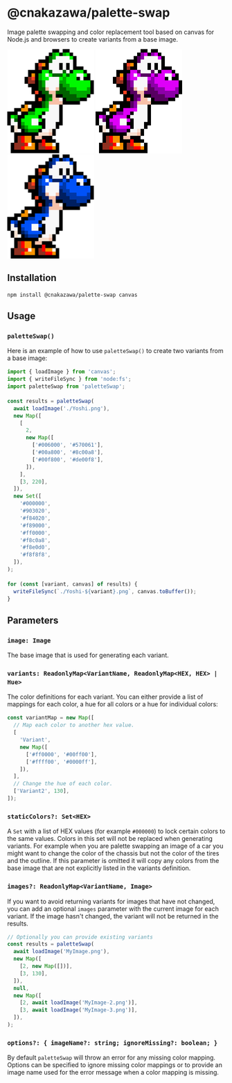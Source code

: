 # @cnakazawa/palette-swap

Image palette swapping and color replacement tool based on canvas for Node.js and browsers to create variants from a base image.

![image of a video game character](./example/Yoshi.png)
![image of a video game character](./example/Yoshi-2.png)
![image of a video game character](./example/Yoshi-3.png)

## Installation

```
npm install @cnakazawa/palette-swap canvas
```

## Usage

### `paletteSwap()`

Here is an example of how to use `paletteSwap()` to create two variants from a base image:

```js
import { loadImage } from 'canvas';
import { writeFileSync } from 'node:fs';
import paletteSwap from 'paletteSwap';

const results = paletteSwap(
  await loadImage('./Yoshi.png'),
  new Map([
    [
      2,
      new Map([
        ['#006000', '#570061'],
        ['#00a800', '#8c00a8'],
        ['#00f800', '#de00f8'],
      ]),
    ],
    [3, 220],
  ]),
  new Set([
    '#000000',
    '#903020',
    '#f84020',
    '#f89000',
    '#ff0000',
    '#f8c0a8',
    '#f8e0d0',
    '#f8f8f8',
  ]),
);

for (const [variant, canvas] of results) {
  writeFileSync(`./Yoshi-${variant}.png`, canvas.toBuffer());
}
```

## Parameters

### `image: Image`

The base image that is used for generating each variant.

### `variants: ReadonlyMap<VariantName, ReadonlyMap<HEX, HEX> | Hue>`

The color definitions for each variant. You can either provide a list of mappings for each color, a hue for all colors or a hue for individual colors:

```js
const variantMap = new Map([
  // Map each color to another hex value.
  [
    'Variant',
    new Map([
      ['#ff0000', '#00ff00'],
      ['#ffff00', '#0000ff'],
    ]),
  ],
  // Change the hue of each color.
  ['Variant2', 130],
]);
```

### `staticColors?: Set<HEX>`

A `Set` with a list of HEX values (for example `#000000`) to lock certain colors to the same values. Colors in this set will not be replaced when generating variants. For example when you are palette swapping an image of a car you might want to change the color of the chassis but not the color of the tires and the outline. If this parameter is omitted it will copy any colors from the base image that are not explicitly listed in the variants definition.

### `images?: ReadonlyMap<VariantName, Image>`

If you want to avoid returning variants for images that have not changed, you can add an optional `images` parameter with the current image for each variant. If the image hasn't changed, the variant will not be returned in the results.

```js
// Optionally you can provide existing variants
const results = paletteSwap(
  await loadImage('MyImage.png'),
  new Map([
    [2, new Map([])],
    [3, 130],
  ]),
  null,
  new Map([
    [2, await loadImage('MyImage-2.png')],
    [3, await loadImage('MyImage-3.png')],
  ]),
);
```

### `options?: { imageName?: string; ignoreMissing?: boolean; }`

By default `paletteSwap` will throw an error for any missing color mapping. Options can be specified to ignore missing color mappings or to provide an image name used for the error message when a color mapping is missing.
